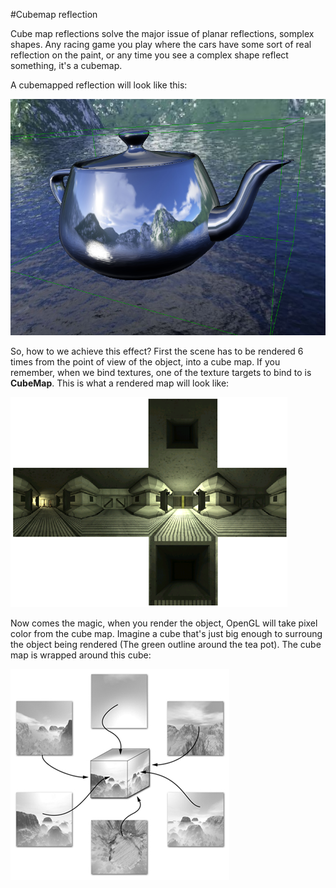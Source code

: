 #Cubemap reflection

Cube map reflections solve the major issue of planar reflections, somplex shapes. Any racing game you play where the cars have some sort of real reflection on the paint, or any time you see a complex shape reflect something, it's a cubemap. 

A cubemapped reflection will look like this:

![C](C_MAP.png)

So, how to we achieve this effect? First the scene has to be rendered 6 times from the point of view of the object, into a cube map. If you remember, when we bind textures, one of the texture targets to bind to is __CubeMap__. This is what a rendered map will look like:

![C2](C_MAP2.png)

Now comes the magic, when you render the object, OpenGL will take pixel color from the cube map. Imagine a cube that's just big enough to surroung the object being rendered (The green outline around the tea pot). The cube map is wrapped around this cube:

![ENV](ENV.jpg)